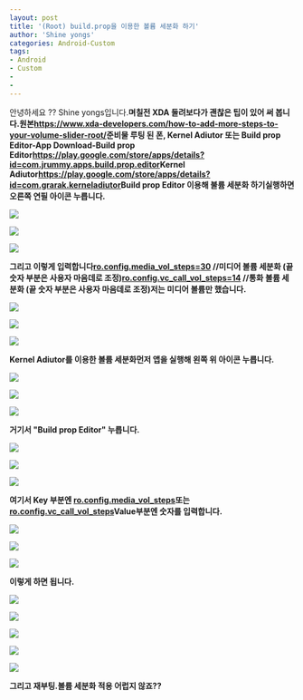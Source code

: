 ```yaml
---
layout: post
title: '(Root) build.prop을 이용한 볼륨 세분화 하기'
author: 'Shine yongs'
categories: Android-Custom
tags:
- Android
- Custom
-
-
---
```



<script> location.href='https://cafe.naver.com/develoid/691838' ; </script>

<p><p>안녕하세요 ?? Shine yongs입니다.<b>며칠전 XDA 둘려보다가 괜찮은 팁이 있어 써 봅니다.<b><b>원본<b><b><a href="https://www.xda-developers.com/how-to-add-more-steps-to-your-volume-slider-root/">https://www.xda-developers.com/how-to-add-more-steps-to-your-volume-slider-root/</a><b><b><b>준비물 루팅 된 폰, Kernel Adiutor 또는 Build prop Editor<b><b>-App Download-<b><b>Build prop Editor<b><b><a href="https://play.google.com/store/apps/details?id=com.jrummy.apps.build.prop.editor">https://play.google.com/store/apps/details?id=com.jrummy.apps.build.prop.editor</a><b><b>Kernel Adiutor<b><b><a href="https://play.google.com/store/apps/details?id=com.grarak.kerneladiutor">https://play.google.com/store/apps/details?id=com.grarak.kerneladiutor</a><b><b>Build prop Editor 이용해 불륨 세분화 하기<b><b>실행하면 오른쪽 연필 아이콘 누릅니다.</p><p><img src="https://dthumb-phinf.pstatic.net/?src=%22http%3A%2F%2Fstatic.naver.net%2Fblank.gif%22&amp;type=cafe_wa740"></p><p><img src="https://dthumb-phinf.pstatic.net/?src=%22http%3A%2F%2Fblogfiles.naver.net%2FMjAxNzAyMTVfMjIw%2FMDAxNDg3MTQ3Mjc1OTg3.oIaRmV_KzPkiKZWnWG__4WEf-OmZJwpnKyW2kpqTpjQg.ux8AQ6c17wiUlxE-psmIqmpzig1Domci4qIcecI0XFcg.PNG.yongs2008%2FScreenshot_20170215-171800.png%22&amp;type=cafe_wa740"></p><p><img src="https://dthumb-phinf.pstatic.net/?src=%22http%3A%2F%2Fstatic.naver.net%2Fblank.gif%22&amp;type=cafe_wa740"></p><p>그리고 이렇게 입력합니다<b><b><a href="http://ro.config.media_vol_steps=30">ro.config.media_vol_steps</a><a href="http://ro.config.media_vol_steps=30">=</a><a href="http://ro.config.media_vol_steps=30">30</a> //미디어 볼륨 세분화 (끝 숫자 부분은 사용자 마음데로 조정)<b><b><a href="http://ro.config.vc_call_vol_steps=14">ro.config.vc_call_vol_steps=14</a> //통화 볼륨 세분화 (끝 숫자 부분은 사용자 마음데로 조정)<b><b>저는 미디어 볼륨만 했습니다.</p><p><img src="https://dthumb-phinf.pstatic.net/?src=%22http%3A%2F%2Fstatic.naver.net%2Fblank.gif%22&amp;type=cafe_wa740"></p><p><img src="https://dthumb-phinf.pstatic.net/?src=%22http%3A%2F%2Fblogfiles.naver.net%2FMjAxNzAyMTVfMTkw%2FMDAxNDg3MTQ3Mjc1NjI2.kLjE-ukyVKEx_bC0uQWTMDHa1jpv91OJxU9zs31yPSMg.a9IXof5k4ggUiQTJol7m0oxEH3tv9zvxxDMTCmJRDGgg.PNG.yongs2008%2FScreenshot_20170215-171523.png%22&amp;type=cafe_wa740"></p><p><img src="https://dthumb-phinf.pstatic.net/?src=%22http%3A%2F%2Fstatic.naver.net%2Fblank.gif%22&amp;type=cafe_wa740"></p><p><b>Kernel Adiutor를 이용한 볼륨 세분화<b><b>먼저 앱을 실행해 왼쪽 위 아이콘 누릅니다.</p><p><img src="https://dthumb-phinf.pstatic.net/?src=%22http%3A%2F%2Fstatic.naver.net%2Fblank.gif%22&amp;type=cafe_wa740"></p><p><img src="https://dthumb-phinf.pstatic.net/?src=%22http%3A%2F%2Fblogfiles.naver.net%2FMjAxNzAyMTVfMjYx%2FMDAxNDg3MTQ3Mjc2NDkx.WvgfxC9oc0CnTuwYqmoSkGTvZaqRCEcT1wP1GaEBVZcg.b-l33i4JKMnDVfKiPC_pk6r1QQA-lkgjk1mlBTl2vH4g.PNG.yongs2008%2FScreenshot_20170215-172127.png%22&amp;type=cafe_wa740"></p><p><img src="https://dthumb-phinf.pstatic.net/?src=%22http%3A%2F%2Fstatic.naver.net%2Fblank.gif%22&amp;type=cafe_wa740"></p><p>거기서 "Build prop Editor" 누릅니다.</p><p><img src="https://dthumb-phinf.pstatic.net/?src=%22http%3A%2F%2Fstatic.naver.net%2Fblank.gif%22&amp;type=cafe_wa740"></p><p><img src="https://dthumb-phinf.pstatic.net/?src=%22http%3A%2F%2Fblogfiles.naver.net%2FMjAxNzAyMTVfMjEy%2FMDAxNDg3MTQ3Mjc2NzAy.h18buAv1-AKbJLIslD5pyH0ytxEXEOvkN-rtUb8375Qg.WylCOzOC9PaC1z5dvy-a1EnSzqguuY52IzLR3SPA9RAg.PNG.yongs2008%2FScreenshot_20170215-172133.png%22&amp;type=cafe_wa740"></p><p><img src="https://dthumb-phinf.pstatic.net/?src=%22http%3A%2F%2Fstatic.naver.net%2Fblank.gif%22&amp;type=cafe_wa740"></p><p>여기서 Key 부분엔 <b><a href="http://ro.config.media_vol_steps">ro.config.media_vol_steps</a><b>또는 <b><b><a href="http://ro.config.vc_call_vol_steps">ro.config.vc_call_vol_steps</a><b><b>Value부분엔 숫자를 입력합니다.<b><b><b></p><p><img src="https://dthumb-phinf.pstatic.net/?src=%22http%3A%2F%2Fstatic.naver.net%2Fblank.gif%22&amp;type=cafe_wa740"></p><p><img src="https://dthumb-phinf.pstatic.net/?src=%22http%3A%2F%2Fblogfiles.naver.net%2FMjAxNzAyMTVfNjIg%2FMDAxNDg3MTQ3Mjc3MDI0.jVVdZneNvItBrV9yaGtVTh56drT5dulHPpYJXpElmxYg.dmnZVXcx-v8dkYqSxk677ZX_QDwBEvtfd-zAeriuklUg.PNG.yongs2008%2FScreenshot_20170215-172200.png%22&amp;type=cafe_wa740"></p><p><img src="https://dthumb-phinf.pstatic.net/?src=%22http%3A%2F%2Fstatic.naver.net%2Fblank.gif%22&amp;type=cafe_wa740"></p><p>이렇게 하면 됩니다.</p><p><img src="https://dthumb-phinf.pstatic.net/?src=%22http%3A%2F%2Fstatic.naver.net%2Fblank.gif%22&amp;type=cafe_wa740"></p><p><img src="https://dthumb-phinf.pstatic.net/?src=%22http%3A%2F%2Fblogfiles.naver.net%2FMjAxNzAyMTVfMjU0%2FMDAxNDg3MTQ3Mjc3Mzg4.nteXPeWSfN_oRNqlwpeZUlb-aehw6SHR9eoUu-pzqj8g.HT4vLQniwl-tMojUDzsbMr9l-XLaXOAHSWLJis59yr4g.PNG.yongs2008%2FScreenshot_20170215-172432.png%22&amp;type=cafe_wa740"></p><p><img src="https://dthumb-phinf.pstatic.net/?src=%22http%3A%2F%2Fstatic.naver.net%2Fblank.gif%22&amp;type=cafe_wa740"></p><p><img src="https://dthumb-phinf.pstatic.net/?src=%22http%3A%2F%2Fblogfiles.naver.net%2FMjAxNzAyMTVfMjYx%2FMDAxNDg3MTQ3Mjc3NjM4.hTXrtOrZuK0XMeooHmoLiUxrn3aS5u-nSaXfbv2ScvMg.svqfeZLLYbBwwStgBojhKVd7PP4IiReQd-HX4N20gHIg.PNG.yongs2008%2FScreenshot_20170215-172610.png%22&amp;type=cafe_wa740"></p><p><img src="https://dthumb-phinf.pstatic.net/?src=%22http%3A%2F%2Fstatic.naver.net%2Fblank.gif%22&amp;type=cafe_wa740"></p><p><b><b>그리고 재부팅.<b><b>볼륨 세분화 적용 어럽지 않죠??<b><b></p></p>
